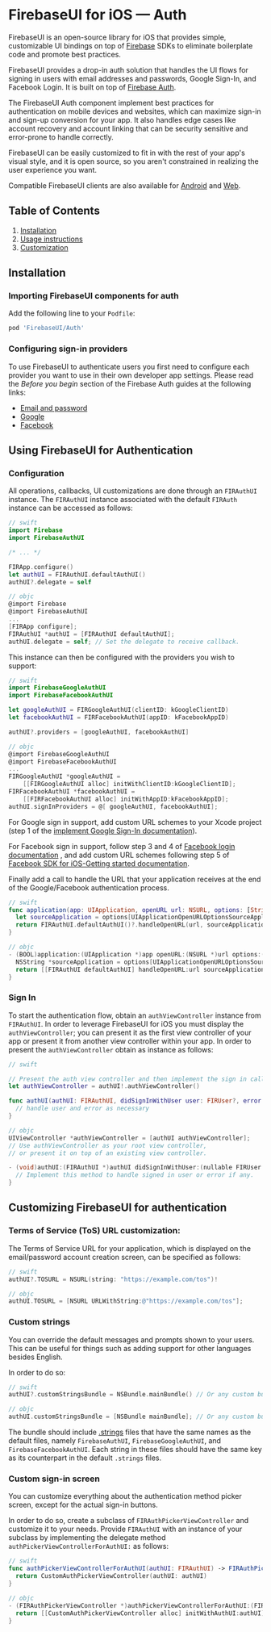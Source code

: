 # FirebaseUI for iOS — Auth

FirebaseUI is an open-source library for iOS that provides simple, customizable UI
bindings on top of [Firebase](https://firebase.google.com) SDKs to eliminate
boilerplate code and promote best practices.

FirebaseUI provides a drop-in auth solution that handles the UI flows for
signing in users with email addresses and passwords, Google Sign-In, and
Facebook Login. It is built on top of [Firebase Auth](https://firebase.google.com/docs/auth).

The FirebaseUI Auth component implement best practices for authentication on
mobile devices and websites, which can maximize sign-in and sign-up conversion
for your app. It also handles edge cases like account recovery and account
linking that can be security sensitive and error-prone to handle correctly.

FirebaseUI can be easily customized to fit in with the rest of your app's visual
 style, and it is open source, so you aren't constrained in realizing the user
 experience you want.

Compatible FirebaseUI clients are also available for [Android](https://github.com/firebase/firebaseui-android/tree/master/auth)
and [Web](https://github.com/firebase/firebaseui-web/tree/master/auth).

## Table of Contents

1. [Installation](#installation)
2. [Usage instructions](#using-firebaseui-for-authentication)
3. [Customization](#customizing-firebaseui-for-authentication)

## Installation
### Importing FirebaseUI components for auth
Add the following line to your `Podfile`:
```ruby
pod 'FirebaseUI/Auth'
```

### Configuring sign-in providers
To use FirebaseUI to authenticate users you first need to configure each provider you want to use in
their own developer app settings. Please read the *Before you begin* section of the Firebase
Auth guides at the following links:

- [Email and password](https://firebase.google.com/docs/auth/ios/password-auth#before_you_begin)
- [Google](https://firebase.google.com/docs/auth/ios/google-signin#before_you_begin)
- [Facebook](https://firebase.google.com/docs/auth/ios/facebook-login#before_you_begin)


## Using FirebaseUI for Authentication

### Configuration

All operations, callbacks, UI customizations are done through an `FIRAuthUI`
instance. The `FIRAuthUI` instance associated with the default `FIRAuth`
instance can be accessed as follows:

```swift
// swift
import Firebase
import FirebaseAuthUI

/* ... */

FIRApp.configure()
let authUI = FIRAuthUI.defaultAuthUI()
authUI?.delegate = self
```

```objective-c
// objc
@import Firebase
@import FirebaseAuthUI
...
[FIRApp configure];
FIRAuthUI *authUI = [FIRAuthUI defaultAuthUI];
authUI.delegate = self; // Set the delegate to receive callback.
```

This instance can then be configured with the providers you wish to support:

```swift
// swift
import FirebaseGoogleAuthUI
import FirebaseFacebookAuthUI

let googleAuthUI = FIRGoogleAuthUI(clientID: kGoogleClientID)
let facebookAuthUI = FIRFacebookAuthUI(appID: kFacebookAppID)

authUI?.providers = [googleAuthUI, facebookAuthUI]
```

```objective-c
// objc
@import FirebaseGoogleAuthUI
@import FirebaseFacebookAuthUI
...
FIRGoogleAuthUI *googleAuthUI =
    [[FIRGoogleAuthUI alloc] initWithClientID:kGoogleClientID];
FIRFacebookAuthUI *facebookAuthUI =
    [[FIRFacebookAuthUI alloc] initWithAppID:kFacebookAppID];
authUI.signInProviders = @[ googleAuthUI, facebookAuthUI];
```

For Google sign in support, add custom URL schemes to your Xcode project
(step 1 of the [implement Google Sign-In documentation](https://developers.google.com/firebase/docs/auth/ios/google-signin#2_implement_google_sign-in)).

For Facebook sign in support, follow step 3 and 4 of
[Facebook login documentation](https://developers.google.com/firebase/docs/auth/ios/facebook-login#before_you_begin)
, and add custom URL schemes following step 5 of [Facebook SDK for iOS-Getting started documentation](https://developers.facebook.com/docs/ios/getting-started).

Finally add a call to handle the URL that your application receives at the end of the
Google/Facebook authentication process.

```swift
// swift
func application(app: UIApplication, openURL url: NSURL, options: [String: AnyObject]) -> Bool {
  let sourceApplication = options[UIApplicationOpenURLOptionsSourceApplicationKey] as! String
  return FIRAuthUI.defaultAuthUI()?.handleOpenURL(url, sourceApplication: sourceApplication ?? "") ?? false
}
```

```objective-c
// objc
- (BOOL)application:(UIApplication *)app openURL:(NSURL *)url options:(NSDictionary *)options {
  NSString *sourceApplication = options[UIApplicationOpenURLOptionsSourceApplicationKey];
  return [[FIRAuthUI defaultAuthUI] handleOpenURL:url sourceApplication:sourceApplication];
}
```

### Sign In

To start the authentication flow, obtain an `authViewController` instance from
`FIRAuthUI`.  In order to leverage FirebaseUI for iOS you must display the
`authViewController`; you can present it as the first view controller of your
app or present it from another view controller within your app.  In order to
present the `authViewController` obtain as instance as follows:

```swift
// swift

// Present the auth view controller and then implement the sign in callback.
let authViewController = authUI!.authViewController()

func authUI(authUI: FIRAuthUI, didSignInWithUser user: FIRUser?, error: ErrorType?) {
  // handle user and error as necessary
}
```

```objective-c
// objc
UIViewController *authViewController = [authUI authViewController];
// Use authViewController as your root view controller,
// or present it on top of an existing view controller.

- (void)authUI:(FIRAuthUI *)authUI didSignInWithUser:(nullable FIRUser *)user error:(nullable NSError *)error {
  // Implement this method to handle signed in user or error if any.
}
```

## Customizing FirebaseUI for authentication
### Terms of Service (ToS) URL customization:

The Terms of Service URL for your application, which is displayed on the
email/password account creation screen, can be specified as follows:

```swift
// swift
authUI?.TOSURL = NSURL(string: "https://example.com/tos")!
```

```objective-c
// objc
authUI.TOSURL = [NSURL URLWithString:@"https://example.com/tos"];
```

### Custom strings

You can override the default messages and prompts shown to your users. This can
be useful for things such as adding support for other languages besides English.

In order to do so:

```swift
// swift
authUI?.customStringsBundle = NSBundle.mainBundle() // Or any custom bundle.
```

```objective-c
// objc
authUI.customStringsBundle = [NSBundle mainBundle]; // Or any custom bundle.
```

The bundle should include [.strings](Auth/AuthUI/Strings/en.lproj/FirebaseAuthUI.strings)
files that have the same names as the default files, namely `FirebaseAuthUI`,
`FirebaseGoogleAuthUI`, and `FirebaseFacebookAuthUI`. Each string in these files
should have the same key as its counterpart in the default `.strings` files.

### Custom sign-in screen

You can customize everything about the authentication method picker screen,
except for the actual sign-in buttons.

In order to do so, create a subclass of `FIRAuthPickerViewController`  and
customize it to your needs. Provide `FIRAuthUI` with an instance of your
subclass by implementing the delegate method
`authPickerViewControllerForAuthUI:` as follows:

```swift
// swift
func authPickerViewControllerForAuthUI(authUI: FIRAuthUI) -> FIRAuthPickerViewController {
  return CustomAuthPickerViewController(authUI: authUI)
}
```

```objective-c
// objc
- (FIRAuthPickerViewController *)authPickerViewControllerForAuthUI:(FIRAuthUI *)authUI {
  return [[CustomAuthPickerViewController alloc] initWithAuthUI:authUI];
}
```
